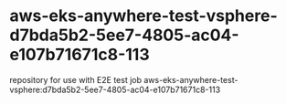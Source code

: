 # aws-eks-anywhere-test-vsphere-d7bda5b2-5ee7-4805-ac04-e107b71671c8-113
repository for use with E2E test job aws-eks-anywhere-test-vsphere:d7bda5b2-5ee7-4805-ac04-e107b71671c8-113
